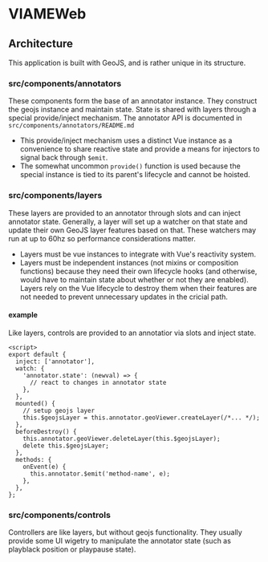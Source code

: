 # VIAMEWeb

## Architecture

This application is built with GeoJS, and is rather unique in its structure.

### src/components/annotators

These components form the base of an annotator instance.  They construct the geojs instance and maintain state.  State is shared with layers through a special provide/inject mechanism.  The annotator API is documented in `src/components/annotators/README.md`

* This provide/inject mechanism uses a distinct Vue instance as a convenience to share reactive state and provide a means for injectors to signal back through `$emit`.
* The somewhat uncommon `provide()` function is used because the special instance is tied to its parent's lifecycle and cannot be hoisted.

### src/components/layers

These layers are provided to an annotator through slots and can inject annotator state.  Generally, a layer will set up a watcher on that state and update their own GeoJS layer features based on that.  These watchers may run at up to 60hz so performance considerations matter.

* Layers must be vue instances to integrate with Vue's reactivity system.
* Layers must be independent instances (not mixins or composition functions) because they need their own lifecycle hooks (and otherwise, would have to maintain state about whether or not they are enabled). Layers rely on the Vue lifecycle to destroy them when their features are not needed to prevent unnecessary updates in the cricial path.

#### example

Like layers, controls are provided to an annotatior via slots and inject state.

```vue
<script>
export default {
  inject: ['annotator'],
  watch: {
    'annotator.state': (newval) => {
      // react to changes in annotator state
    },
  },
  mounted() {
    // setup geojs layer
    this.$geojsLayer = this.annotator.geoViewer.createLayer(/*... */);
  },
  beforeDestroy() {
    this.annotator.geoViewer.deleteLayer(this.$geojsLayer);
    delete this.$geojsLayer;
  },
  methods: {
    onEvent(e) {
      this.annotator.$emit('method-name', e);
    },
  },
};
```

### src/components/controls

Controllers are like layers, but without geojs functionality.  They usually provide some UI wigetry to manipulate the annotator state (such as playblack position or playpause state).

